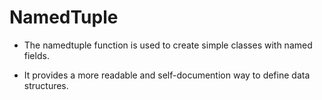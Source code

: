 # NamedTuple

* The namedtuple function is used to create simple classes with named fields.

* It provides a more readable and self-documention way to define data structures.


